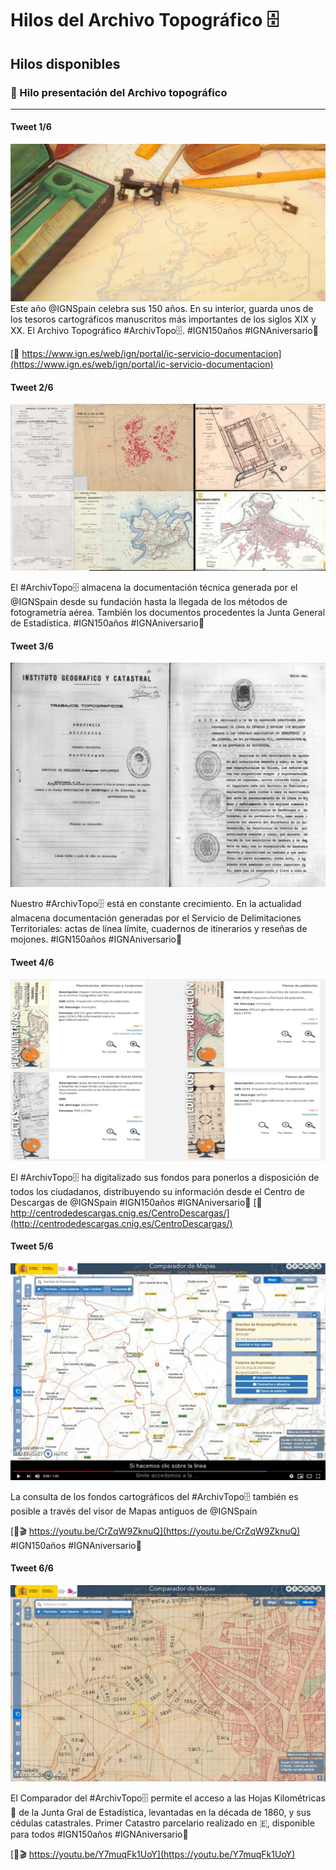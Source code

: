 # Hilos del Archivo Topográfico 🗄

## Hilos disponibles

### 🧵 Hilo presentación del Archivo topográfico
---
#### Tweet 1/6
![Imagen genérica](img/AT-generico.jpg)
Este año @IGNSpain celebra sus 150 años. En su interior, guarda unos de los tesoros cartográficos manuscritos más importantes de los siglos XIX y XX. El Archivo Topográfico #ArchivTopo🗄. #IGN150años #IGNAniversario🎂

[🔗 https://www.ign.es/web/ign/portal/ic-servicio-documentacion](https://www.ign.es/web/ign/portal/ic-servicio-documentacion)

#### Tweet 2/6
![Imagen genérica](img/AT-montajedocs.jpg)

El #ArchivTopo🗄 almacena la documentación técnica generada por el @IGNSpain desde su fundación hasta la llegada de los métodos de fotogrametría aérea. También los documentos procedentes la Junta General de Estadística. #IGN150años #IGNAniversario🎂

#### Tweet 3/6
![Imagen genérica](img/AT-doc8.jpg)

Nuestro #ArchivTopo🗄 está en constante crecimiento. En la actualidad almacena documentación generadas por el Servicio de Delimitaciones Territoriales: actas de línea límite, cuadernos de itinerarios y reseñas de mojones. #IGN150años #IGNAniversario🎂

#### Tweet 4/6
![Imagen genérica](img/AT-cdd.jpg)

El #ArchivTopo🗄 ha digitalizado sus fondos para ponerlos a disposición de todos los ciudadanos, distribuyendo su información desde el Centro de Descargas de @IGNSpain #IGN150años #IGNAniversario🎂
[🔗 http://centrodedescargas.cnig.es/CentroDescargas/](http://centrodedescargas.cnig.es/CentroDescargas/)

#### Tweet 5/6
![Imagen genérica](img/at-visor-documentos.jpg)

La consulta de los fondos cartográficos del #ArchivTopo🗄 también es posible a través del visor de Mapas antiguos de @IGNSpain

[🔗🎬 https://youtu.be/CrZqW9ZknuQ](https://youtu.be/CrZqW9ZknuQ) #IGN150años #IGNAniversario🎂

#### Tweet 6/6
![Imagen genérica](img/at-visor-hk.jpg)

El Comparador del #ArchivTopo🗄 permite el acceso a las Hojas Kilométricas 📜 de la Junta Gral de Estadística, levantadas en la década de 1860, y sus cédulas catastrales. Primer Catastro parcelario realizado en 🇪, disponible para todos #IGN150años #IGNAniversario🎂

[🔗🎬 https://youtu.be/Y7muqFk1UoY](https://youtu.be/Y7muqFk1UoY) 